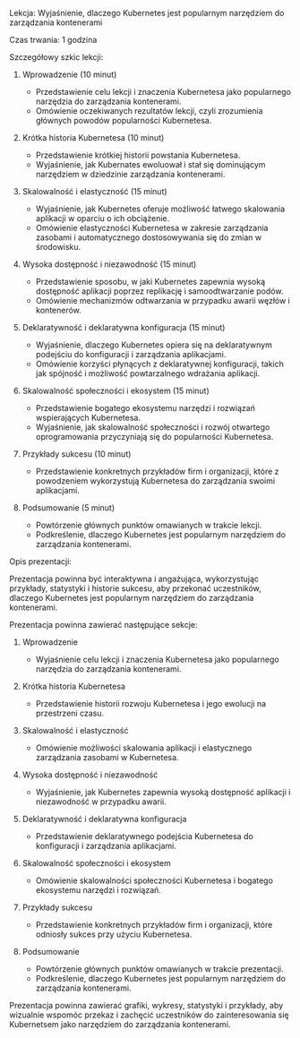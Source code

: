 Lekcja: Wyjaśnienie, dlaczego Kubernetes jest popularnym narzędziem do zarządzania kontenerami

Czas trwania: 1 godzina

Szczegółowy szkic lekcji:

1. Wprowadzenie (10 minut)
   - Przedstawienie celu lekcji i znaczenia Kubernetesa jako popularnego narzędzia do zarządzania kontenerami.
   - Omówienie oczekiwanych rezultatów lekcji, czyli zrozumienia głównych powodów popularności Kubernetesa.

2. Krótka historia Kubernetesa (10 minut)
   - Przedstawienie krótkiej historii powstania Kubernetesa.
   - Wyjaśnienie, jak Kubernates ewoluował i stał się dominującym narzędziem w dziedzinie zarządzania kontenerami.

3. Skalowalność i elastyczność (15 minut)
   - Wyjaśnienie, jak Kubernetes oferuje możliwość łatwego skalowania aplikacji w oparciu o ich obciążenie.
   - Omówienie elastyczności Kubernetesa w zakresie zarządzania zasobami i automatycznego dostosowywania się do zmian w środowisku.

4. Wysoka dostępność i niezawodność (15 minut)
   - Przedstawienie sposobu, w jaki Kubernetes zapewnia wysoką dostępność aplikacji poprzez replikację i samoodtwarzanie podów.
   - Omówienie mechanizmów odtwarzania w przypadku awarii węzłów i kontenerów.

5. Deklaratywność i deklaratywna konfiguracja (15 minut)
   - Wyjaśnienie, dlaczego Kubernetes opiera się na deklaratywnym podejściu do konfiguracji i zarządzania aplikacjami.
   - Omówienie korzyści płynących z deklaratywnej konfiguracji, takich jak spójność i możliwość powtarzalnego wdrażania aplikacji.

6. Skalowalność społeczności i ekosystem (15 minut)
   - Przedstawienie bogatego ekosystemu narzędzi i rozwiązań wspierających Kubernetesa.
   - Wyjaśnienie, jak skalowalność społeczności i rozwój otwartego oprogramowania przyczyniają się do popularności Kubernetesa.

7. Przykłady sukcesu (10 minut)
   - Przedstawienie konkretnych przykładów firm i organizacji, które z powodzeniem wykorzystują Kubernetesa do zarządzania swoimi aplikacjami.

8. Podsumowanie (5 minut)
   - Powtórzenie głównych punktów omawianych w trakcie lekcji.
   - Podkreślenie, dlaczego Kubernetes jest popularnym narzędziem do zarządzania kontenerami.

Opis prezentacji:

Prezentacja powinna być interaktywna i angażująca, wykorzystując przykłady, statystyki i historie sukcesu, aby przekonać uczestników, dlaczego Kubernetes jest popularnym narzędziem do zarządzania kontenerami.

Prezentacja powinna zawierać następujące sekcje:

1. Wprowadzenie
   - Wyjaśnienie celu lekcji i znaczenia Kubernetesa jako popularnego narzędzia do zarządzania kontenerami.

2. Krótka historia Kubernetesa
   - Przedstawienie historii rozwoju Kubernetesa i jego ewolucji na przestrzeni czasu.

3. Skalowalność i elastyczność
   - Omówienie możliwości skalowania aplikacji i elastycznego zarządzania zasobami w Kubernetesa.

4. Wysoka dostępność i niezawodność
   - Wyjaśnienie, jak Kubernetes zapewnia wysoką dostępność aplikacji i niezawodność w przypadku awarii.

5. Deklaratywność i deklaratywna konfiguracja
   - Przedstawienie deklaratywnego podejścia Kubernetesa do konfiguracji i zarządzania aplikacjami.

6. Skalowalność społeczności i ekosystem
   - Omówienie skalowalności społeczności Kubernetesa i bogatego ekosystemu narzędzi i rozwiązań.

7. Przykłady sukcesu
   - Przedstawienie konkretnych przykładów firm i organizacji, które odniosły sukces przy użyciu Kubernetesa.

8. Podsumowanie
   - Powtórzenie głównych punktów omawianych w trakcie prezentacji.
   - Podkreślenie, dlaczego Kubernetes jest popularnym narzędziem do zarządzania kontenerami.

Prezentacja powinna zawierać grafiki, wykresy, statystyki i przykłady, aby wizualnie wspomóc przekaz i zachęcić uczestników do zainteresowania się Kubernetsem jako narzędziem do zarządzania kontenerami.
